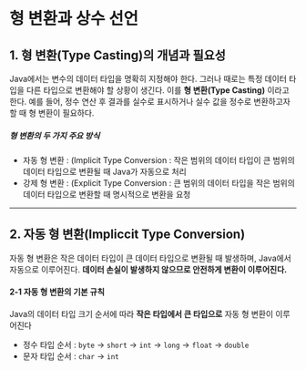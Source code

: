 # 형 변환과 상수 선언
## 1. 형 변환(Type Casting)의 개념과 필요성
Java에서는 변수의 데이터 타입을 명확히 지정해야 한다. 그러나 때로는 특정 데이터 타입을 다른 타입으로 변환해야 할 상황이 생긴다. 이를 **형 변환(Type Casting)** 이라고 한다. 예를 들어, 정수 연산 후 결과를 실수로 표시하거나 실수 값을 정수로 변환하고자 할 때 형 변환이 필요하다.

##### 형 변환의 두 가지 주요 방식
+ 자동 형 변환 : (Implicit Type Conversion : 작은 범위의 데이터 타입이 큰 범위의 데이터 타입으로 변환될 때 Java가 자동으로 처리
+ 강제 형 변환 : (Explicit Type Conversion : 큰 범위의 데이터 타입을 작은 범위의 데이터 타입으로 변환할 때 명시적으로 변환을 요청

------------------------------------
## 2. 자동 형 변환(Impliccit Type Conversion)
자동 형 변환은 작은 데이터 타입이 큰 데이터 타입으로 변환될 때 발생하며, Java에서 자동으로 이루어진다. **데이터 손실이 발생하지 않으므로 안전하게 변환이 이루어진다.**

#### 2-1 자동 형 변환의 기본 규칙
Java의 데이터 타입 크기 순서에 따라 **작은 타입에서 큰 타입으로** 자동 형 변환이 이루어진다
+ 정수 타입 순서 : ```byte``` -> ```short``` -> ```int``` -> ```long``` -> ```float``` -> ```double```
+ 문자 타입 순서 : ```char``` -> ```int```

